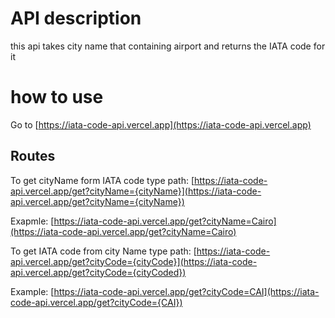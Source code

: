 # API description

this api takes city name that containing airport and returns the IATA code for it

# how to use

Go to [https://iata-code-api.vercel.app](https://iata-code-api.vercel.app)

## Routes
To get cityName form IATA code type path:
[https://iata-code-api.vercel.app/get?cityName={cityName}](https://iata-code-api.vercel.app/get?cityName={cityName})

Exapmle: [https://iata-code-api.vercel.app/get?cityName=Cairo](https://iata-code-api.vercel.app/get?cityName=Cairo)

To get IATA code from city Name type path: 
[https://iata-code-api.vercel.app/get?cityCode={cityCode}](https://iata-code-api.vercel.app/get?cityCode={cityCoded})

Example: 
[https://iata-code-api.vercel.app/get?cityCode=CAI](https://iata-code-api.vercel.app/get?cityCode={CAI})

